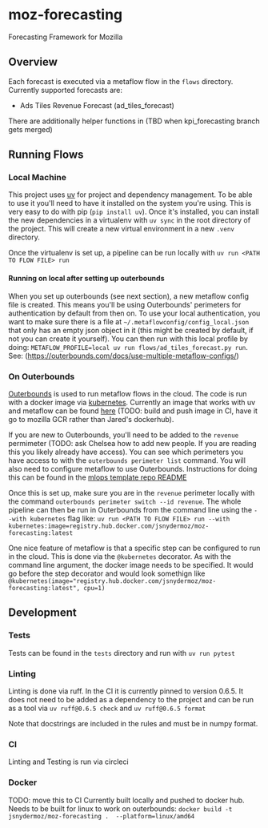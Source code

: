 # moz-forecasting
Forecasting Framework for Mozilla

## Overview
Each forecast is executed via a metaflow flow in the `flows` directory.  Currently supported forecasts are:
- Ads Tiles Revenue Forecast (ad_tiles_forecast)

There are additionally helper functions in (TBD when kpi_forecasting branch gets merged)

## Running Flows
### Local Machine

This project uses [uv](https://docs.astral.sh/uv/) for project and dependency management.  To be able to use it you'll need to have it installed on the system you're using.  This is very easy to do with pip (`pip install uv`).  Once it's installed, you can install the new dependencies in a virtualenv with `uv sync` in the root directory of the project.  This will create a new virtual environment in a new `.venv` directory.

Once the virtualenv is set up, a pipeline can be run locally with `uv run <PATH TO FLOW FILE> run`

#### Running on local after setting up outerbounds
When you set up outerbounds (see next section), a new metaflow config file is created.  This means you'll be using Outerbounds' perimeters for authentication by default from then on.  To use your local authentication, you want to make sure there is a file at `~/.metaflowconfig/config_local.json` that only has an empty json object in it (this might be created by default, if not you can create it yourself). You can then run with this local profile by doing: `METAFLOW_PROFILE=local uv run flows/ad_tiles_forecast.py run`.  See: (https://outerbounds.com/docs/use-multiple-metaflow-configs/)

### On Outerbounds
[Outerbounds](https://ui.desertowl.obp.outerbounds.com/dashboard/workspace) is used to run metaflow flows in the cloud.  The code is run with a docker image via [kubernetes](https://outerbounds.com/engineering/deployment/gcp-k8s/deployment/).  Currently an image that works with uv and metaflow can be found [here](https://hub.docker.com/repository/docker/jsnydermoz/moz-forecasting/general)  (TODO: build and push image in CI, have it go to mozilla GCR rather than Jared's dockerhub). 

If you are new to Outerbounds, you'll need to be added to the `revenue` permimeter (TODO: ask Chelsea how to add new people.  If you are reading this you likely already have access). You can see which perimeters you have access to with the `outerbounds perimeter list` command. You will also need to configure metaflow to use Outerbounds.  Instructions for doing this can be found in the [mlops template repo README](github.com/mozilla/mozmlops/tree/main/src/mozmlops/templates#most-importantly-you-need-an-account-with-outerbounds-do-not-make-this-yourself)

Once this is set up, make sure you are in the `revenue` perimeter locally with the command `outerbounds perimeter switch --id revenue`.  The whole pipeline can then be run in Outerbounds from the command line using the `--with kubernetes` flag like:
```uv run <PATH TO FLOW FILE> run --with kubernetes:image=registry.hub.docker.com/jsnydermoz/moz-forecasting:latest```

One nice feature of metaflow is that a specific step can be configured to run in the cloud.  This is done via the `@kubernetes` decorator.  As with the command line argument, the docker image needs to be specified.  It would go before the step decorator and would look somethign like `@kubernetes(image="registry.hub.docker.com/jsnydermoz/moz-forecasting:latest", cpu=1)`

## Development
### Tests
Tests can be found in the `tests` directory and run with `uv run pytest`

### Linting
Linting is done via ruff.  In the CI it is currently pinned to version 0.6.5.  It does not need to be added as a dependency to the project and can be run as a tool via `uv ruff@0.6.5 check` and `uv ruff@0.6.5 format`

Note that docstrings are included in the rules and must be in numpy format.

### CI
Linting and Testing is run via circleci

### Docker
TODO: move this to CI
Currently built locally and pushed to docker hub. Needs to be built for linux to work on outerbounds:
`docker build -t  jsnydermoz/moz-forecasting .  --platform=linux/amd64`